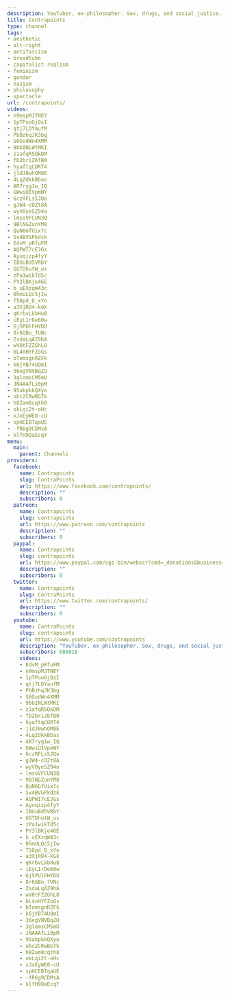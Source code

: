 ```yaml
---
description: YouTuber, ex-philosopher. Sex, drugs, and social justice.
title: Contrapoints
type: channel
tags:
- aesthetic
- alt-right
- antifascism
- breadtube
- capitalist realism
- feminism
- gender
- nazism
- philosophy
- spectacle
url: /contrapoints/
videos:
- n9mspMJTNEY
- 1pTPuoGjQsI
- qtj7LDYaufM
- PbBzhqJK3bg
- S6GodWn4XMM
- 9bbINLWtMKI
- z1afqR5QkDM
- fD2briZ6fB0
- hyaftqCORT4
- j1dJ8whOM8E
- 4LqZdkkBDas
- AR7ryg1w_IQ
- GWwiUIVpmNY
- 6czRFLs5JQo
- gJW4-cOZt8A
- wyV0yeSZ94o
- lmsoVFCUN3Q
- 9BlNGZunYM8
- QuN6GfUix7c
- Sx4BVGPkdzk
- EdvM_pRfuFM
- AQPWI7cEJGs
- Ayuqizp4fyY
- IBUuBd5VRbY
- GGTDhutW_us
- zPa1wikTd5c
- PY3lBKje46E
- b_uEXzqW43c
- 0hmULQc5jIw
- T58pd_D_xYo
- a3XjRO4-kGk
- qKrbvLkbHu8
- iEyL1rDe60w
- GjSPUlFHYDU
- 8r6GBo_7UNc
- ZsdaLqAZ9hA
- wV8tFZZGhL8
- bL4nHYFZoGs
- bTomsgnRZFk
- k6jYB74UQmI
- 36egVNVBqZU
- 3glomsCM5mU
- JNAAAfLi0pM
- 95akpkkQXyo
- ubc2CRwBGTk
- h8Zam8cqth8
- okLqi2t-oHc
- xJxEyWE0-cU
- spHCEBTqaUE
- -fR6g9CDMsA
- klfH9QaEcqY
menu:
  main:
    parent: Channels
providers:
  facebook:
    name: Contrapoints
    slug: ContraPoints
    url: https://www.facebook.com/contrapoints/
    description: ""
    subscribers: 0
  patreon:
    name: Contrapoints
    slug: contrapoints
    url: https://www.patreon.com/contrapoints
    description: ""
    subscribers: 0
  paypal:
    name: Contrapoints
    slug: contrapoints
    url: https://www.paypal.com/cgi-bin/webscr?cmd=_donations&business=QAXL4AUZAQY7C&lc=US&item_name=ContraPoints&currency_code=USD&bn=PP%2DDonationsBF%3Abtn_donateCC_LG%2Egif%3ANonHosted
    description: ""
    subscribers: 0
  twitter:
    name: Contrapoints
    slug: ContraPoints
    url: https://www.twitter.com/contrapoints/
    description: ""
    subscribers: 0
  youtube:
    name: ContraPoints
    slug: contrapoints
    url: https://www.youtube.com/contrapoints
    description: "YouTuber, ex-philosopher. Sex, drugs, and social justice. \U0001F338"
    subscribers: 686018
    videos:
    - EdvM_pRfuFM
    - n9mspMJTNEY
    - 1pTPuoGjQsI
    - qtj7LDYaufM
    - PbBzhqJK3bg
    - S6GodWn4XMM
    - 9bbINLWtMKI
    - z1afqR5QkDM
    - fD2briZ6fB0
    - hyaftqCORT4
    - j1dJ8whOM8E
    - 4LqZdkkBDas
    - AR7ryg1w_IQ
    - GWwiUIVpmNY
    - 6czRFLs5JQo
    - gJW4-cOZt8A
    - wyV0yeSZ94o
    - lmsoVFCUN3Q
    - 9BlNGZunYM8
    - QuN6GfUix7c
    - Sx4BVGPkdzk
    - AQPWI7cEJGs
    - Ayuqizp4fyY
    - IBUuBd5VRbY
    - GGTDhutW_us
    - zPa1wikTd5c
    - PY3lBKje46E
    - b_uEXzqW43c
    - 0hmULQc5jIw
    - T58pd_D_xYo
    - a3XjRO4-kGk
    - qKrbvLkbHu8
    - iEyL1rDe60w
    - GjSPUlFHYDU
    - 8r6GBo_7UNc
    - ZsdaLqAZ9hA
    - wV8tFZZGhL8
    - bL4nHYFZoGs
    - bTomsgnRZFk
    - k6jYB74UQmI
    - 36egVNVBqZU
    - 3glomsCM5mU
    - JNAAAfLi0pM
    - 95akpkkQXyo
    - ubc2CRwBGTk
    - h8Zam8cqth8
    - okLqi2t-oHc
    - xJxEyWE0-cU
    - spHCEBTqaUE
    - -fR6g9CDMsA
    - klfH9QaEcqY
---
```

